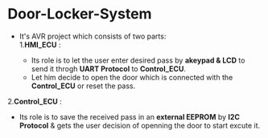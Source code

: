 # Door-Locker-System
* It's AVR project which consists of two parts:                                                                                           
1.__HMI_ECU__ :

  - Its role is to let the user enter desired pass by __akeypad & LCD__ to send it throgh __UART Protocol__ to __Control_ECU__.
  - Let him decide to open the door which is connected with the __Control_ECU__ or reset the pass.
  
2.__Control_ECU__ :

  - Its role is to save the received pass in an __external EEPROM__ by __I2C Protocol__ & gets the user decision of
    openning the door to start excute it.

